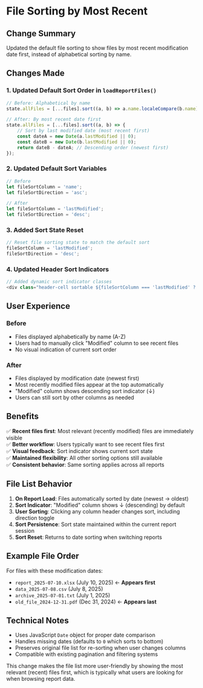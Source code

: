 # File Sorting by Most Recent

## Change Summary
Updated the default file sorting to show files by most recent modification date first, instead of alphabetical sorting by name.

## Changes Made

### 1. Updated Default Sort Order in `loadReportFiles()`
```javascript
// Before: Alphabetical by name
state.allFiles = [...files].sort((a, b) => a.name.localeCompare(b.name));

// After: By most recent date first
state.allFiles = [...files].sort((a, b) => {
    // Sort by last modified date (most recent first)
    const dateA = new Date(a.lastModified || 0);
    const dateB = new Date(b.lastModified || 0);
    return dateB - dateA; // Descending order (newest first)
});
```

### 2. Updated Default Sort Variables
```javascript
// Before
let fileSortColumn = 'name';
let fileSortDirection = 'asc';

// After
let fileSortColumn = 'lastModified';
let fileSortDirection = 'desc';
```

### 3. Added Sort State Reset
```javascript
// Reset file sorting state to match the default sort
fileSortColumn = 'lastModified';
fileSortDirection = 'desc';
```

### 4. Updated Header Sort Indicators
```javascript
// Added dynamic sort indicator classes
<div class="header-cell sortable ${fileSortColumn === 'lastModified' ? 'sorted-' + fileSortDirection : ''}" onclick="sortFiles('lastModified')">Modified</div>
```

## User Experience

### Before
- Files displayed alphabetically by name (A-Z)
- Users had to manually click "Modified" column to see recent files
- No visual indication of current sort order

### After
- Files displayed by modification date (newest first)
- Most recently modified files appear at the top automatically
- "Modified" column shows descending sort indicator (↓)
- Users can still sort by other columns as needed

## Benefits

✅ **Recent files first**: Most relevant (recently modified) files are immediately visible  
✅ **Better workflow**: Users typically want to see recent files first  
✅ **Visual feedback**: Sort indicator shows current sort state  
✅ **Maintained flexibility**: All other sorting options still available  
✅ **Consistent behavior**: Same sorting applies across all reports  

## File List Behavior

1. **On Report Load**: Files automatically sorted by date (newest → oldest)
2. **Sort Indicator**: "Modified" column shows ↓ (descending) by default
3. **User Sorting**: Clicking any column header changes sort, including direction toggle
4. **Sort Persistence**: Sort state maintained within the current report session
5. **Sort Reset**: Returns to date sorting when switching reports

## Example File Order

For files with these modification dates:
- `report_2025-07-10.xlsx` (July 10, 2025) ← **Appears first**
- `data_2025-07-08.csv` (July 8, 2025)
- `archive_2025-07-01.txt` (July 1, 2025)
- `old_file_2024-12-31.pdf` (Dec 31, 2024) ← **Appears last**

## Technical Notes

- Uses JavaScript `Date` object for proper date comparison
- Handles missing dates (defaults to `0` which sorts to bottom)
- Preserves original file list for re-sorting when user changes columns
- Compatible with existing pagination and filtering systems

This change makes the file list more user-friendly by showing the most relevant (recent) files first, which is typically what users are looking for when browsing report data.

